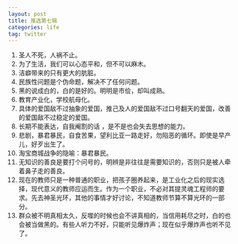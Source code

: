 ```yaml
---
layout: post
title: 推选第七辑
categories: life
tag: twitter
---
```

1. 圣人不死，人祸不止。
2. 为了生活，我们可以心态平和，但不可以麻木。
3. 洁癖带来的只有更大的肮脏。
4. 民族性问题是个伪命题，解决不了任何问题。
5. 黑的说成白的，白的是好的。明明是市侩，却叫成熟。
6. 教育产业化，学校航母化。
7. 具体的爱国敌不过抽象的爱国，推己及人的爱国敌不过口号翻天的爱国，改善的爱国敌不过稳定的爱国。
8. 长期不能表达，自我阉割的话 ，是不是也会失去思想的能力。
9. 悲剧，暴君暴民，自食苦果，望利比亚一路走好，勿陷恶的循环。即使是早产儿，好歹出生了。
10. 淘宝商城战争的隐喻：暴君暴民。
11. 无知识的善良是要打个问号的，明辨是非往往是需要知识的，否则只是被人牵着鼻子走的善良。
12. 现在的教师只是一种普通的职业，把孩子圈养起来，是工业化之后的现实选择，现代意义的教师应运而生。作为一个职业，不必对其提灵魂工程师的要求。先去神圣光环，其他的事情才好讨论，不知道教师节算不算光环的一部分。
13. 群众被不明真相太久，反噬的时候也会不讲真相的，当信用耗尽之时，白的也会被当做黑的。有些人听力不好，只能听见爆炸声；现在似乎爆炸声也听不见了。